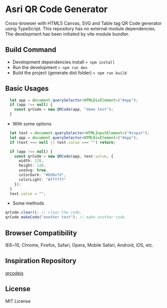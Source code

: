# Asri QR Code Generator
Cross-browser with HTML5 Canvas, SVG and Table tag QR Code generator using TypeScript. This repository has no external module dependencies. The development has been initiated by vite module bundler. 

## Build Command
- Development dependencies install `> npm install`
- Run the development `> npm run dev`
- Build the project (generate dist folder) `> npm run build`


## Basic Usages
```typescript
  let app = document.querySelector<HTMLDivElement>("#app");
  if (app !== null) {
    const qrCode = new QRCode(app, "demo text");
  }
```

- With some options

```typescript
  let text = document.querySelector<HTMLInputElement>("#input");
  let app = document.querySelector<HTMLDivElement>("#app");
  if (text === null || text.value === "") return;  

  if (app !== null) {
    const qrCode = new QRCode(app, text.value, {
      width: 128,
      height: 128,
      useSvg: true,
      colorDark: "#0d6efd",
      colorLight: "#ffffff"
    });
  }
  text.value = "";
```

- Some methods

```typescript
qrCode.clear(); // clear the code.
qrCode.makeCode("another text"); // make another code.
```

## Browser Compatibility
IE6~10, Chrome, Firefox, Safari, Opera, Mobile Safari, Android, iOS, etc.

## Inspiration Repository
[qrcodejs](https://github.com/davidshimjs/qrcodejs)

## License
MIT License

